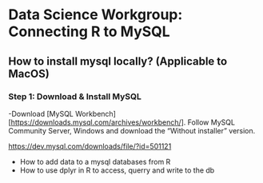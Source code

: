 # Data Science Workgroup: Connecting R to MySQL

## How to install mysql locally? (Applicable to MacOS)

### Step 1: Download & Install MySQL  

-Download [MySQL Workbench][https://downloads.mysql.com/archives/workbench/]. Follow MySQL Community Server, Windows and download the “Without installer” version.

https://dev.mysql.com/downloads/file/?id=501121

- How to add data to a mysql databases from R
- How to use dplyr in R to access, querry and write to the db



